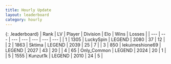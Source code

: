 ```yaml
---
title: Hourly Update
layout: leaderboard
category: hourly
---
```


{: .leaderboard}
| Rank | LV | Player | Division | Elo | Wins | Losses |
| --- | --- | --- | --- | --- | --- | --- |
| <span data-change="0">1</span> | 1305 | <span title="ID: 498412">LuckySpin</span> | LEGEND | <span data-change="0">2080</span> | <span data-change="0">37</span> | <span data-change="0">12</span> |
| <span data-change="0">2</span> | 1863 | <span title="ID: 353063">Sktima</span> | LEGEND | <span data-change="0">2039</span> | <span data-change="0">25</span> | <span data-change="0">7</span> |
| <span data-change="1">3</span> | 850 | <span title="ID: 562775">lekuimeshione69</span> | LEGEND | <span data-change="8">2027</span> | <span data-change="1">43</span> | <span data-change="0">20</span> |
| <span data-change="-1">4</span> | 65 | <span title="ID: 714324">Only_Common</span> | LEGEND | <span data-change="0">2024</span> | <span data-change="0">20</span> | <span data-change="0">1</span> |
| <span data-change="0">5</span> | 1555 | <span title="ID: 392407">Kunzut1k</span> | LEGEND | <span data-change="0">2010</span> | <span data-change="0">24</span> | <span data-change="0">5</span> |